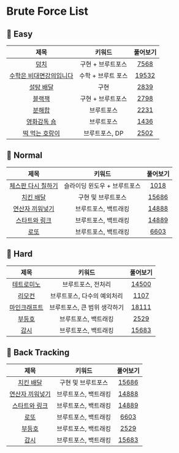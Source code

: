 # Brute Force List

## 🍎 Easy
| 제목 | 키워드 | 풀어보기 |
| :-: | :-: | :-: |
| [덩치](https://github.com/KayAhn0126/SwiftCT/tree/main/BruteForce/BigGuy) | 구현 + 브루트포스 | [7568](https://www.acmicpc.net/problem/7568) |
| [수학은 비대면강의입니다](https://github.com/KayAhn0126/SwiftCT/tree/main/BruteForce/OnlineCourseMath) | 수학 + 브루트 포스 | [19532](https://www.acmicpc.net/problem/19532) |
| [설탕 배달](https://github.com/KayAhn0126/SwiftCT/tree/main/BruteForce/SugarDelivery) | 구현 | [2839](https://www.acmicpc.net/problem/2839) |
| [블랙잭](https://github.com/KayAhn0126/SwiftCT/tree/main/BruteForce/BlackJack) | 구현 + 브루트포스 | [2798](https://www.acmicpc.net/problem/2798) |
| [분해합](https://github.com/KayAhn0126/SwiftCT/tree/main/BruteForce/DivideSum) | 브루트포스 | [2231](https://www.acmicpc.net/problem/2231) |
| [영화감독 숌](https://github.com/KayAhn0126/SwiftCT/tree/main/BruteForce/DirectorShhom) | 브루트포스 | [1436](https://www.acmicpc.net/problem/1436) |
| [떡 먹는 호랑이](https://github.com/KayAhn0126/SwiftCT/tree/main/BruteForce/RiceCakeTiger) | 브루트포스, DP | [2502](https://www.acmicpc.net/problem/2502) |

## 🍎 Normal
| 제목 | 키워드 | 풀어보기 |
| :-: | :-: | :-: |
| [체스판 다시 칠하기](https://github.com/KayAhn0126/SwiftCT/tree/main/BruteForce/RedrawingChessBoard) | 슬라이딩 윈도우 + 브루트포스 | [1018](https://www.acmicpc.net/problem/1018) |
| [치킨 배달](https://github.com/KayAhn0126/SwiftCT/tree/main/BruteForce/ChickenDelivery) | 구현 및 브루트포스 | [15686](https://www.acmicpc.net/problem/15686) |
| [연산자 끼워넣기](https://github.com/KayAhn0126/SwiftCT/tree/main/BruteForce/OperatorInsertion) | 브루트포스, 백트래킹 | [14888](https://www.acmicpc.net/problem/14888) |
| [스타트와 링크](https://github.com/KayAhn0126/SwiftCT/tree/main/BruteForce/StartAndLink) | 브루트포스, 백트래킹 | [14889](https://www.acmicpc.net/problem/14889) |
| [로또](https://github.com/KayAhn0126/SwiftCT/tree/main/BruteForce/Lotto) | 브루트포스, 백트래킹 | [6603](https://www.acmicpc.net/problem/6603) |

## 🍎 Hard
| 제목 | 키워드 | 풀어보기 |
| :-: | :-: | :-: |
| [테트로미노](https://github.com/KayAhn0126/SwiftCT/tree/main/BruteForce/Tetromino) | 브루트포스, 전처리 | [14500](https://www.acmicpc.net/problem/14500) |
| [리모컨](https://github.com/KayAhn0126/SwiftCT/tree/main/BruteForce/RemoteControl) | 브루트포스, 다수의 예외처리 | [1107](https://www.acmicpc.net/problem/1107) |
| [마인크래프트](https://github.com/KayAhn0126/SwiftCT/tree/main/BruteForce/MineCraft) | 브루트포스, 큰 범위 생각하기 | [18111](https://www.acmicpc.net/problem/18111) |
| [부등호](https://github.com/KayAhn0126/SwiftCT/tree/main/BruteForce/InequalitySign) | 브루트포스, 백트래킹 | [2529](https://www.acmicpc.net/problem/2529) |
| [감시](https://github.com/KayAhn0126/SwiftCT/tree/main/BruteForce/Surveillance) | 브루트포스, 백트래킹 | [15683](https://www.acmicpc.net/problem/15683) |


## 🍎 Back Tracking
| 제목 | 키워드 | 풀어보기 |
| :-: | :-: | :-: |
| [치킨 배달](https://github.com/KayAhn0126/SwiftCT/tree/main/BruteForce/ChickenDelivery) | 구현 및 브루트포스 | [15686](https://www.acmicpc.net/problem/15686) |
| [연산자 끼워넣기](https://github.com/KayAhn0126/SwiftCT/tree/main/BruteForce/OperatorInsertion) | 브루트포스, 백트래킹 | [14888](https://www.acmicpc.net/problem/14888) |
| [스타트와 링크](https://github.com/KayAhn0126/SwiftCT/tree/main/BruteForce/StartAndLink) | 브루트포스, 백트래킹 | [14889](https://www.acmicpc.net/problem/14889) |
| [로또](https://github.com/KayAhn0126/SwiftCT/tree/main/BruteForce/Lotto) | 브루트포스, 백트래킹 | [6603](https://www.acmicpc.net/problem/6603) |
| [부등호](https://github.com/KayAhn0126/SwiftCT/tree/main/BruteForce/InequalitySign) | 브루트포스, 백트래킹 | [2529](https://www.acmicpc.net/problem/2529) |
| [감시](https://github.com/KayAhn0126/SwiftCT/tree/main/BruteForce/Surveillance) | 브루트포스, 백트래킹 | [15683](https://www.acmicpc.net/problem/15683) |
